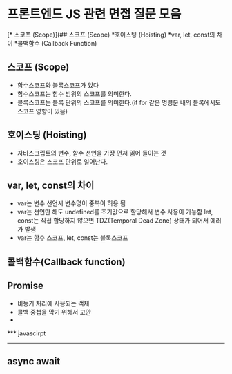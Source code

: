 # 프론트엔드 JS 관련 면접 질문 모음

[* 스코프 (Scope)](## 스코프 (Scope)
*호이스팅 (Hoisting)
*var, let, const의 차이
*콜백함수 (Callback Function)


## 스코프 (Scope)
  * 함수스코프와 블록스코프가 있다
  * 함수스코프는 함수 범위의 스코프를 의미한다.
  * 블록스코프는 블록 단위의 스코프를 의미한다.(if for 같은 명령문 내의 블록에서도 스코프 영향이 있음)
  
## 호이스팅 (Hoisting)
  * 자바스크립트의 변수, 함수 선언을 가장 먼저 읽어 들이는 것
  * 호이스팅은 스코프 단위로 일어난다.

## var, let, const의 차이
  * var는 변수 선언시 변수명이 중복이 허용 됨
  * var는 선언만 해도 undefined를 초기값으로 할당해서 변수 사용이 가능함
    let, const는 직접 할당하지 않으면 TDZ(Temporal Dead Zone) 상태가 되어서 에러가 발생
  * var는 함수 스코프, let, const는 블록스코프

## 콜백함수(Callback function)
## Promise
 * 비동기 처리에 사용되는 객체
 * 콜백 중첩을 막기 위해서 고안
 * 
 *** javascirpt
 
 ***
 
## async await
